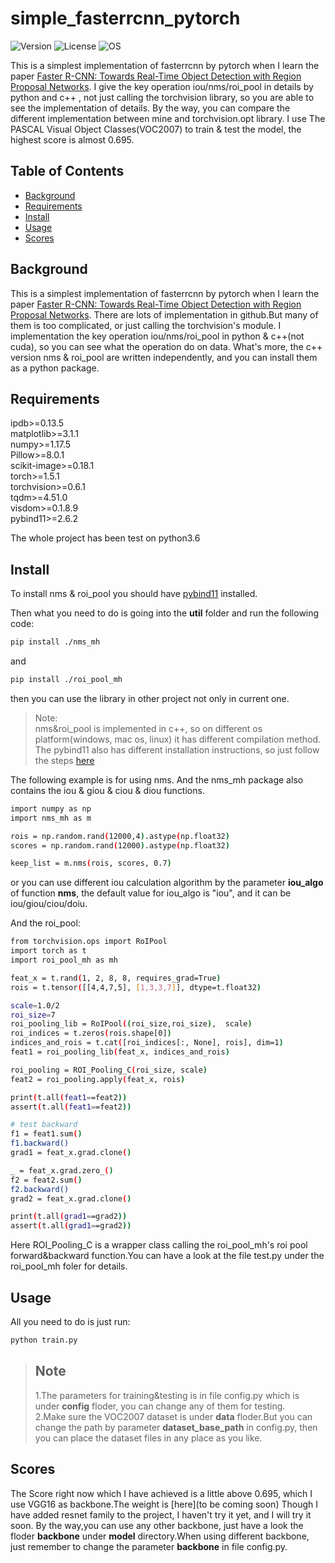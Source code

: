 # simple_fasterrcnn_pytorch

![Version](https://img.shields.io/badge/version-0.0.1-brightgreen.svg "Version")
![License](https://img.shields.io/badge/License-MIT-orange.svg "License")
![OS](https://img.shields.io/badge/OS-windows%2Fmacos%2Flinux-blue.svg "OS")

This is a simplest implementation of fasterrcnn by pytorch when I learn the paper [Faster R-CNN: Towards Real-Time Object Detection with Region Proposal Networks](https://arxiv.org/abs/1506.01497).
I give the key operation iou/nms/roi_pool in details by python and c++ , not just calling the torchvision library, so you are able to see the implementation of details. By the way, you can
compare the different implementation between mine and torchvision.opt library. I use The PASCAL Visual Object Classes(VOC2007) to train & test the model, the highest score is almost 0.695.

## Table of Contents

- [Background](#background)
- [Requirements](#requirements)
- [Install](#install)
- [Usage](#usage)
- [Scores](#scores)


## Background
This is a simplest implementation of fasterrcnn by pytorch when I learn the paper [Faster R-CNN: Towards Real-Time Object Detection with Region Proposal Networks](https://arxiv.org/abs/1506.01497).
There are lots of implementation in github.But many of them is too complicated, or just calling the torchvision's module.
I implementation the key operation iou/nms/roi_pool in python & c++(not cuda), so you can see what the operation do on data.
What's more, the c++ version nms & roi_pool are written independently, and you can install them as a python package.

## Requirements
 ipdb>=0.13.5  
 matplotlib>=3.1.1  
 numpy>=1.17.5  
 Pillow>=8.0.1  
 scikit-image>=0.18.1  
 torch>=1.5.1  
 torchvision>=0.6.1  
 tqdm>=4.51.0  
 visdom>=0.1.8.9  
 pybind11>=2.6.2  

 The whole project has been test on python3.6

## Install
To install nms & roi_pool you should have [pybind11](https://github.com/pybind/pybind11/tree/stable) installed.

Then what you need to do is going into the **util** folder and run the following code:

```sh
pip install ./nms_mh
```
and  
```sh
pip install ./roi_pool_mh
```

then you can use the library in other project not only in current one.  
>Note:  
 nms&roi_pool is implemented in c++, so on different os platform(windows, mac os, linux) it has different compilation method. The pybind11 also has different installation instructions, so just follow the steps [here](https://pybind11.readthedocs.io/en/stable/installing.html)  

The following example is for using nms. And the nms_mh package also contains the iou & giou & ciou & diou functions.
```sh
import numpy as np
import nms_mh as m

rois = np.random.rand(12000,4).astype(np.float32)
scores = np.random.rand(12000).astype(np.float32)

keep_list = m.nms(rois, scores, 0.7)
```
or you can use different iou calculation algorithm by the parameter **iou_algo** of function **nms**, the default value for iou_algo is "iou", and it can be iou/giou/ciou/doiu.

And the roi_pool:

```sh
from torchvision.ops import RoIPool
import torch as t
import roi_pool_mh as mh

feat_x = t.rand(1, 2, 8, 8, requires_grad=True)
rois = t.tensor([[4,4,7,5], [1,3,3,7]], dtype=t.float32)

scale=1.0/2
roi_size=7
roi_pooling_lib = RoIPool((roi_size,roi_size),  scale)
roi_indices = t.zeros(rois.shape[0])
indices_and_rois = t.cat([roi_indices[:, None], rois], dim=1)
feat1 = roi_pooling_lib(feat_x, indices_and_rois)

roi_pooling = ROI_Pooling_C(roi_size, scale)
feat2 = roi_pooling.apply(feat_x, rois)

print(t.all(feat1==feat2))
assert(t.all(feat1==feat2))

# test backward
f1 = feat1.sum()
f1.backward()
grad1 = feat_x.grad.clone()

_ = feat_x.grad.zero_()
f2 = feat2.sum()
f2.backward()
grad2 = feat_x.grad.clone()

print(t.all(grad1==grad2))
assert(t.all(grad1==grad2))
```
Here ROI_Pooling_C is a wrapper class calling the roi_pool_mh's roi pool forward&backward function.You can have a look at the file test.py under the roi_pool_mh foler for details.  

## Usage
All you need to do is just run:
```sh
python train.py
```
>## Note
>1.The parameters for training&testing is in file config.py which is under **config** floder, you can change any of them for testing.  
>2.Make sure the VOC2007 dataset is under **data** floder.But you can change the path by parameter **dataset_base_path** in config.py, then you can place the dataset files in any place as you like.

## Scores
The Score right now which I have achieved is a little above 0.695, which I use VGG16 as backbone.The weight is [here](to be coming soon)
Though I have added resnet family to the project, I haven't try it yet, and I will try it soon. By the way,you can use any other backbone, just have a look the floder **backbone** under **model** directory.When using different backbone, just remember to change the parameter **backbone** in file config.py.